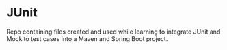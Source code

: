 # JUnit
Repo containing files created and used while learning to integrate JUnit and Mockito test cases into a Maven and Spring Boot project.
